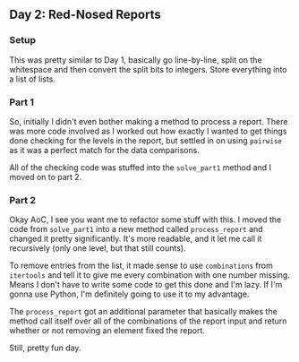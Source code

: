 ## Day 2: Red-Nosed Reports

### Setup

This was pretty similar to Day 1, basically go line-by-line, split on the whitespace and then convert the split bits to integers.  Store everything into a list of lists.

### Part 1

So, initially I didn't even bother making a method to process a report.  There was more code involved as I worked out how exactly I wanted to get things done checking for the levels in the report, but settled in on using `pairwise` as it was a perfect match for the data comparisons.

All of the checking code was stuffed into the `solve_part1` method and I moved on to part 2.

### Part 2

Okay AoC, I see you want me to refactor some stuff with this.  I moved the code from `solve_part1` into a new method called `process_report` and changed it pretty significantly.  It's more readable, and it let me call it recursively (only one level, but that still counts).

To remove entries from the list, it made sense to use `combinations` from `itertools` and tell it to give me every combination with one number missing.  Means I don't have to write some code to get this done and I'm lazy.  If I'm gonna use Python, I'm definitely going to use it to my advantage.

The `process_report` got an additional parameter that basically makes the method call itself over all of the combinations of the report input and return whether or not removing an element fixed the report.

Still, pretty fun day.